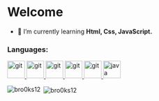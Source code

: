 <h1>Welcome</h1>

- 🌱 I’m currently learning **Html, Css, JavaScript.**

<h3 align="left">Languages:</h3>
<p align="left"> 
<a href="https://git-scm.com/" target="_blank"> <img src="https://www.vectorlogo.zone/logos/git-scm/git-scm-icon.svg" alt="git" width="40" height="40"/> </a>
<a href="https://en.wikipedia.org/wiki/CSS" target="_blank"> <img src="https://3.bp.blogspot.com/-oRSUw_TmO9o/XIb61m88fcI/AAAAAAAAIq0/vnxl2zzsXEQsnHI2fH4GjKu_ZT0urRo4wCK4BGAYYCw/s1600/icon%2Bcss%2B3.png" alt="git" width="40" height="40"/> </a>
<a href="https://pt.wikipedia.org/wiki/HTML" target="_blank"> <img src="https://www.iconninja.com/files/117/18/348/css-html-html5-icon.png" alt="git" width="40" height="40"/> </a>
<a href="https://www.javascript.com/" target="_blank"> <img src="https://upload.wikimedia.org/wikipedia/commons/9/99/Unofficial_JavaScript_logo_2.svg" alt="git" width="40" height="40"/> </a> 
<a href="https://reactjs.org/" target="_blank"> <img src="https://upload.wikimedia.org/wikipedia/commons/a/a7/React-icon.svg" alt="git" width="40" height="40"/> </a> 
<a href="https://www.java.com" target="_blank"> <img src="https://devicons.github.io/devicon/devicon.git/icons/java/java-original-wordmark.svg" alt="java" width="40" height="40"/> </a>

<p><img align="left" src="https://github-readme-stats.vercel.app/api/top-langs?username=bro0ks12&show_icons=true&locale=en&layout=compact" alt="bro0ks12" /></p>

<p>&nbsp;<img align="center" src="https://github-readme-stats.vercel.app/api?username=bro0ks12&show_icons=true&locale=en" alt="bro0ks12" /></p>
